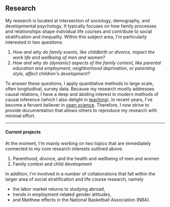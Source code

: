 
## Research

My research is located at intersection of sociology, demography, and developmental psychology. It typically focuses on how family processes and relationships shape individual life courses and contribute to social stratification and inequality. Within this subject area, I'm particularly interested in two questions:
1. *How and why do family events, like childbirth or divorce, impact the work life and wellbeing of men and women?* 
2. *How and why do (dynamic) aspects of the family context, like parental education and employment, neighborhood deprivation, or parenting style, affect children's development?*

To answer these questions, I apply quantitative methods to large scale, often longitudinal, survey data. Because my research mostly addresses causal relations, I have a deep and abiding interest in modern methods of causal inference (which I also delight in [teaching](/web-causal-inference)). In recent years, I've become a fervent believer in [open science](https://en.wikipedia.org/wiki/Open_science). Therefore, I now strive to provide documentation that allows others to reproduce my research with minimal effort.

* * *

#### Current projects

At the moment, I'm mainly working on two topics that are immediately connected to my core research interests outlined above. 

1. Parenthood, divorce, and the health and wellbeing of men and women
2. Family context and child development

In addition, I'm involved in a number of collaborations that fall within the larger area of social stratification and life course research, namely
* the labor market returns to studying abroad,
* trends in employment-related gender attitudes,
* and Matthew effects in the National Basketball Association (NBA).



